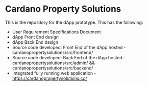 # Cardano Property Solutions

This is the repository for the dApp prototype. This has the following:

- User Requirement Specifications Document
- dApp Front End design
- dApp Back End design
- Source code developed: Front End of the dApp hosted - cardanopropertysolutions/src/frontend/
- Source code developed: Back End of the dApp hosted - cardanopropertysolutions/src/admin/ && cardanopropertysolutions/src/backend/
- Integrated fully running web application - https://cardanopropertysolutions.co/


